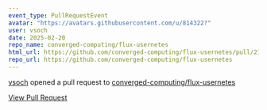 ```yaml
---
event_type: PullRequestEvent
avatar: "https://avatars.githubusercontent.com/u/814322?"
user: vsoch
date: 2025-02-20
repo_name: converged-computing/flux-usernetes
html_url: https://github.com/converged-computing/flux-usernetes/pull/21
repo_url: https://github.com/converged-computing/flux-usernetes
---
```


<a href='https://github.com/vsoch' target='_blank'>vsoch</a> opened a pull request to <a href='https://github.com/converged-computing/flux-usernetes' target='_blank'>converged-computing/flux-usernetes</a>

<a href='https://github.com/converged-computing/flux-usernetes/pull/21' target='_blank'>View Pull Request</a>